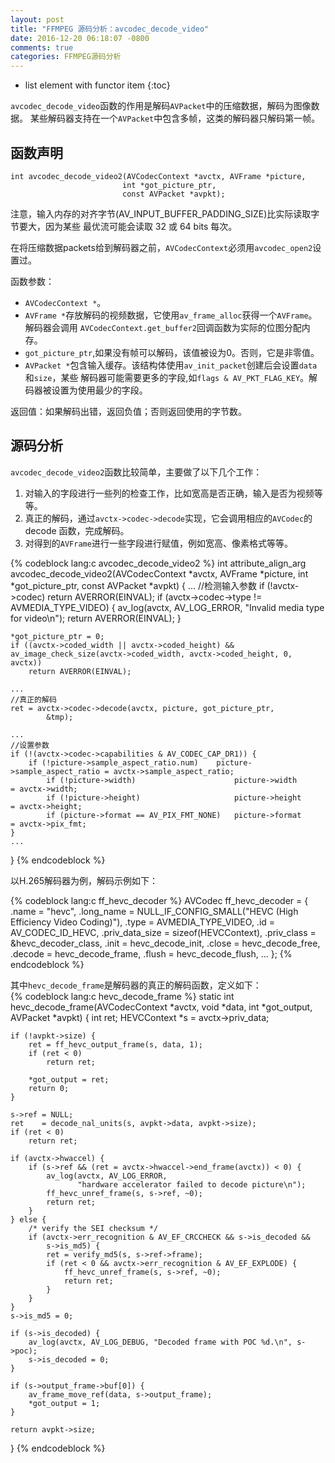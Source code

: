 ```yaml
---
layout: post
title: "FFMPEG 源码分析：avcodec_decode_video"
date: 2016-12-20 06:18:07 -0800
comments: true
categories: FFMPEG源码分析
---
```


* list element with functor item
{:toc}

`avcodec_decode_video`函数的作用是解码`AVPacket`中的压缩数据，解码为图像数据。
某些解码器支持在一个`AVPacket`中包含多帧，这类的解码器只解码第一帧。  

<!--more-->

## 函数声明

```
int avcodec_decode_video2(AVCodecContext *avctx, AVFrame *picture,
                         int *got_picture_ptr,
                         const AVPacket *avpkt);
```

注意，输入内存的对齐字节(AV_INPUT_BUFFER_PADDING_SIZE)比实际读取字节要大，因为某些
最优流可能会读取 32 或 64 bits 每次。  

在将压缩数据packets给到解码器之前，`AVCodecContext`必须用`avcodec_open2`设置过。  

函数参数：  

* `AVCodecContext *`。  
* `AVFrame *`存放解码的视频数据，它使用`av_frame_alloc`获得一个`AVFrame`。解码器会调用
`AVCodecContext.get_buffer2`回调函数为实际的位图分配内存。  
* `got_picture_ptr`,如果没有帧可以解码，该值被设为0。否则，它是非零值。  
* `AVPacket *`包含输入缓存。该结构体使用`av_init_packet`创建后会设置`data`和`size`，某些
解码器可能需要更多的字段,如`flags & AV_PKT_FLAG_KEY`。解码器被设置为使用最少的字段。  

返回值：如果解码出错，返回负值；否则返回使用的字节数。  

## 源码分析

`avcodec_decode_video2`函数比较简单，主要做了以下几个工作：  

1. 对输入的字段进行一些列的检查工作，比如宽高是否正确，输入是否为视频等等。  
2. 真正的解码，通过`avctx->codec->decode`实现，它会调用相应的`AVCodec`的 decode 函数，完成解码。  
3. 对得到的`AVFrame`进行一些字段进行赋值，例如宽高、像素格式等等。  

{% codeblock lang:c avcodec_decode_video2 %}
int attribute_align_arg avcodec_decode_video2(AVCodecContext *avctx, AVFrame *picture,
                                              int *got_picture_ptr,
                                              const AVPacket *avpkt)
{
    ...
    //检测输入参数
    if (!avctx->codec)
        return AVERROR(EINVAL);
    if (avctx->codec->type != AVMEDIA_TYPE_VIDEO) {
        av_log(avctx, AV_LOG_ERROR, "Invalid media type for video\n");
        return AVERROR(EINVAL);
    }

    *got_picture_ptr = 0;
    if ((avctx->coded_width || avctx->coded_height) && av_image_check_size(avctx->coded_width, avctx->coded_height, 0, avctx))
        return AVERROR(EINVAL);

    ...
    //真正的解码
    ret = avctx->codec->decode(avctx, picture, got_picture_ptr,
            &tmp);

    ...
    //设置参数
    if (!(avctx->codec->capabilities & AV_CODEC_CAP_DR1)) {
        if (!picture->sample_aspect_ratio.num)    picture->sample_aspect_ratio = avctx->sample_aspect_ratio;
            if (!picture->width)                      picture->width               = avctx->width;
            if (!picture->height)                     picture->height              = avctx->height;
            if (picture->format == AV_PIX_FMT_NONE)   picture->format              = avctx->pix_fmt;
    }
    ...
}
{% endcodeblock %}

以H.265解码器为例，解码示例如下：  

{% codeblock lang:c ff_hevc_decoder %}
AVCodec ff_hevc_decoder = {
    .name                  = "hevc",
    .long_name             = NULL_IF_CONFIG_SMALL("HEVC (High Efficiency Video Coding)"),
    .type                  = AVMEDIA_TYPE_VIDEO,
    .id                    = AV_CODEC_ID_HEVC,
    .priv_data_size        = sizeof(HEVCContext),
    .priv_class            = &hevc_decoder_class,
    .init                  = hevc_decode_init,
    .close                 = hevc_decode_free,
    .decode                = hevc_decode_frame,
    .flush                 = hevc_decode_flush,
    ...
};
{% endcodeblock %}

其中`hevc_decode_frame`是解码器的真正的解码函数，定义如下：  
{% codeblock lang:c hevc_decode_frame %}
static int hevc_decode_frame(AVCodecContext *avctx, void *data, int *got_output,
                             AVPacket *avpkt)
{
    int ret;
    HEVCContext *s = avctx->priv_data;

    if (!avpkt->size) {
        ret = ff_hevc_output_frame(s, data, 1);
        if (ret < 0)
            return ret;

        *got_output = ret;
        return 0;
    }

    s->ref = NULL;
    ret    = decode_nal_units(s, avpkt->data, avpkt->size);
    if (ret < 0)
        return ret;

    if (avctx->hwaccel) {
        if (s->ref && (ret = avctx->hwaccel->end_frame(avctx)) < 0) {
            av_log(avctx, AV_LOG_ERROR,
                   "hardware accelerator failed to decode picture\n");
            ff_hevc_unref_frame(s, s->ref, ~0);
            return ret;
        }
    } else {
        /* verify the SEI checksum */
        if (avctx->err_recognition & AV_EF_CRCCHECK && s->is_decoded &&
            s->is_md5) {
            ret = verify_md5(s, s->ref->frame);
            if (ret < 0 && avctx->err_recognition & AV_EF_EXPLODE) {
                ff_hevc_unref_frame(s, s->ref, ~0);
                return ret;
            }
        }
    }
    s->is_md5 = 0;

    if (s->is_decoded) {
        av_log(avctx, AV_LOG_DEBUG, "Decoded frame with POC %d.\n", s->poc);
        s->is_decoded = 0;
    }

    if (s->output_frame->buf[0]) {
        av_frame_move_ref(data, s->output_frame);
        *got_output = 1;
    }

    return avpkt->size;
}
{% endcodeblock %}

